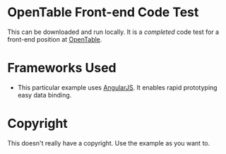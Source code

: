 # OpenTable Front-end Code Test
This can be downloaded and run locally. It is a _completed_ code test for a front-end position at [OpenTable](http://www.opentable.co.uk).

# Frameworks Used
* This particular example uses [AngularJS](http://www.angularjs.org). It enables rapid prototyping easy data binding.

# Copyright
This doesn't really have a copyright. Use the example as you want to.